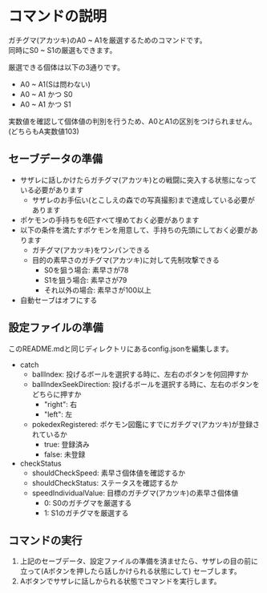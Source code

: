 # コマンドの説明

ガチグマ(アカツキ)のA0 ~ A1を厳選するためのコマンドです。  
同時にS0 ~ S1の厳選もできます。

厳選できる個体は以下の3通りです。

- A0 ~ A1(Sは問わない)
- A0 ~ A1 かつ S0
- A0 ~ A1 かつ S1

実数値を確認して個体値の判別を行うため、A0とA1の区別をつけられません。(どちらもA実数値103)

## セーブデータの準備

- サザレに話しかけたらガチグマ(アカツキ)との戦闘に突入する状態になっている必要があります
    - サザレのお手伝い(とこしえの森での写真撮影)まで達成している必要があります
- ポケモンの手持ちを6匹すべて埋めておく必要があります
- 以下の条件を満たすポケモンを用意して、手持ちの先頭にしておく必要があります
    - ガチグマ(アカツキ)をワンパンできる
    - 目的の素早さのガチグマ(アカツキ)に対して先制攻撃できる
        - S0を狙う場合: 素早さが78
        - S1を狙う場合: 素早さが79
        - それ以外の場合: 素早さが100以上
- 自動セーブはオフにする

## 設定ファイルの準備

このREADME.mdと同じディレクトリにあるconfig.jsonを編集します。

- catch
    - ballIndex: 投げるボールを選択する時に、左右のボタンを何回押すか
    - ballIndexSeekDirection: 投げるボールを選択する時に、左右のボタンをどちらに押すか
        - "right": 右
        - "left": 左
    - pokedexRegistered: ポケモン図鑑にすでにガチグマ(アカツキ)が登録されているか
        - true: 登録済み
        - false: 未登録
- checkStatus
    - shouldCheckSpeed: 素早さ個体値を確認するか
    - shouldCheckStatus: ステータスを確認するか
    - speedIndividualValue: 目標のガチグマ(アカツキ)の素早さ個体値
        - 0: S0のガチグマを厳選する
        - 1: S1のガチグマを厳選する

## コマンドの実行

1. 上記のセーブデータ、設定ファイルの準備を済ませたら、サザレの目の前に立って(Aボタンを押したら話しかけられる状態にして)
   セーブします。
2. Aボタンでサザレに話しかられる状態でコマンドを実行します。
